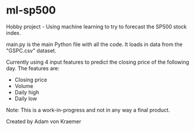 # ml-sp500
Hobby project - Using machine learning to try to forecast the SP500 stock index.

main.py is the main Python file with all the code. It loads in data from the "GSPC.csv" dataset.

Currently using 4 input features to predict the closing price of the following day. The features are:
- Closing price
- Volume
- Daily high
- Daily low

Note: This is a work-in-progress and not in any way a final product.

Created by Adam von Kraemer
